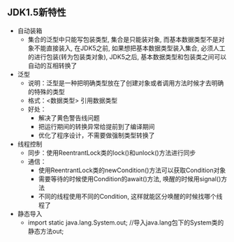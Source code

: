 ## JDK1.5新特性 ##
- 自动装箱
	- 集合的泛型中只能写包装类型, 集合是只能装对象, 而基本数据类型不是对象不能直接装入, 在JDK5之前, 如果想把基本数据类型装入集合, 必须人工的进行包装(转为包装类对象), JDK5之后, 基本数据类型和包装类之间可以自动的互相转换了
- 泛型
	- 说明：泛型是一种把明确类型放在了创建对象或者调用方法时候才去明确的特殊的类型
	- 格式：<数据类型> 引用数据类型
	- 好处：
		- 解决了黄色警告线问题
		- 把运行期间的转换异常给提前到了编译期间
		- 优化了程序设计，不需要做强制类型转换了
- 线程控制
	- 同步：使用ReentrantLock类的lock()和unlock()方法进行同步
	- 通信：
		- 使用ReentrantLock类的newCondition()方法可以获取Condition对象
		- 需要等待的时候使用Condition的await()方法, 唤醒的时候用signal()方法
		- 不同的线程使用不同的Condition, 这样就能区分唤醒的时候找哪个线程了
- 静态导入
	- import static java.lang.System.out; //导入java.lang包下的System类的静态方法out;
